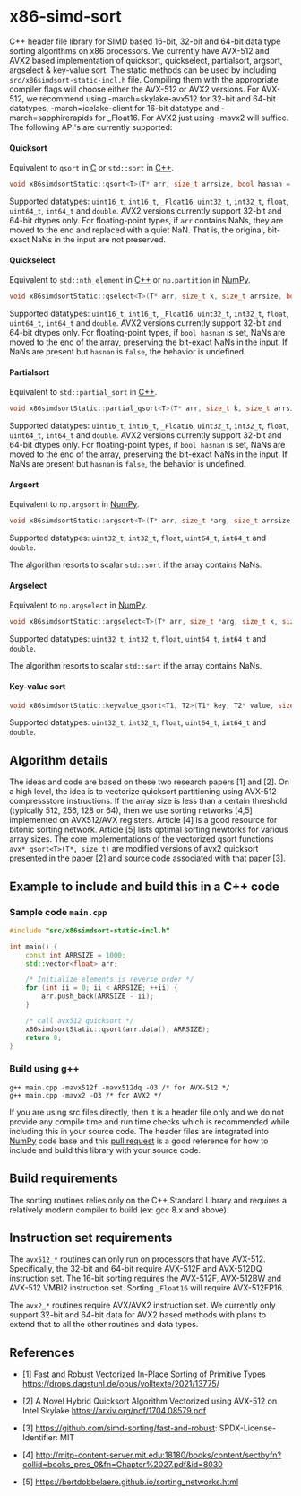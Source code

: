 # x86-simd-sort

C++ header file library for SIMD based 16-bit, 32-bit and 64-bit data type
sorting algorithms on x86 processors. We currently have AVX-512 and AVX2 based
implementation of quicksort, quickselect, partialsort, argsort, argselect &
key-value sort. The static methods can be used by including
`src/x86simdsort-static-incl.h` file. Compiling them with the appropriate
compiler flags will choose either the AVX-512 or AVX2 versions. For AVX-512, we
recommend using -march=skylake-avx512 for 32-bit and 64-bit datatypes,
-march=icelake-client for 16-bit datatype and -march=sapphirerapids for
_Float16. For AVX2 just using -mavx2 will suffice. The following API's are
currently supported:

#### Quicksort

Equivalent to `qsort` in
[C](https://www.tutorialspoint.com/c_standard_library/c_function_qsort.htm) or
`std::sort` in [C++](https://en.cppreference.com/w/cpp/algorithm/sort).

```cpp
void x86simdsortStatic::qsort<T>(T* arr, size_t arrsize, bool hasnan = false, bool descending = false);
```
Supported datatypes: `uint16_t`, `int16_t`, `_Float16`, `uint32_t`, `int32_t`,
`float`, `uint64_t`, `int64_t` and `double`. AVX2 versions currently support
32-bit and 64-bit dtypes only. For floating-point types, if `arr` contains
NaNs, they are moved to the end and replaced with a quiet NaN. That is, the
original, bit-exact NaNs in the input are not preserved.

#### Quickselect
Equivalent to `std::nth_element` in
[C++](https://en.cppreference.com/w/cpp/algorithm/nth_element) or
`np.partition` in
[NumPy](https://numpy.org/doc/stable/reference/generated/numpy.partition.html).


```cpp
void x86simdsortStatic::qselect<T>(T* arr, size_t k, size_t arrsize, bool hasnan = false, bool descending = false);
```
Supported datatypes: `uint16_t`, `int16_t`, `_Float16`, `uint32_t`, `int32_t`,
`float`, `uint64_t`, `int64_t` and `double`. AVX2 versions currently support
32-bit and 64-bit dtypes only. For floating-point types, if `bool hasnan` is
set, NaNs are moved to the end of the array, preserving the bit-exact NaNs in
the input. If NaNs are present but `hasnan` is `false`, the behavior is
undefined.

#### Partialsort
Equivalent to `std::partial_sort` in
[C++](https://en.cppreference.com/w/cpp/algorithm/partial_sort).


```cpp
void x86simdsortStatic::partial_qsort<T>(T* arr, size_t k, size_t arrsize, bool hasnan = false, bool descending = false)
```
Supported datatypes: `uint16_t`, `int16_t`, `_Float16`, `uint32_t`, `int32_t`,
`float`, `uint64_t`, `int64_t` and `double`. AVX2 versions currently support
32-bit and 64-bit dtypes only. For floating-point types, if `bool hasnan` is
set, NaNs are moved to the end of the array, preserving the bit-exact NaNs in
the input. If NaNs are present but `hasnan` is `false`, the behavior is
undefined.

#### Argsort
Equivalent to `np.argsort` in
[NumPy](https://numpy.org/doc/stable/reference/generated/numpy.argsort.html).

```cpp
void x86simdsortStatic::argsort<T>(T* arr, size_t *arg, size_t arrsize, bool hasnan = false, bool descending = false);
```
Supported datatypes: `uint32_t`, `int32_t`, `float`, `uint64_t`, `int64_t` and
`double`.

The algorithm resorts to scalar `std::sort` if the array contains NaNs.

#### Argselect
Equivalent to `np.argselect` in
[NumPy](https://numpy.org/doc/stable/reference/generated/numpy.argpartition.html).

```cpp
void x86simdsortStatic::argselect<T>(T* arr, size_t *arg, size_t k, size_t arrsize);
```
Supported datatypes: `uint32_t`, `int32_t`, `float`, `uint64_t`, `int64_t` and
`double`.

The algorithm resorts to scalar `std::sort` if the array contains NaNs.

#### Key-value sort
```cpp
void x86simdsortStatic::keyvalue_qsort<T1, T2>(T1* key, T2* value, size_t arrsize);
```
Supported datatypes: `uint32_t`, `int32_t`, `float`, `uint64_t`, `int64_t` and
`double`.

## Algorithm details

The ideas and code are based on these two research papers [1] and [2]. On a
high level, the idea is to vectorize quicksort partitioning using AVX-512
compressstore instructions. If the array size is less than a certain threshold
(typically 512, 256, 128 or 64), then we use sorting networks [4,5] implemented
on AVX512/AVX registers. Article [4] is a good resource for bitonic sorting
network. Article [5] lists optimal sorting newtorks for various array sizes.
The core implementations of the vectorized qsort functions `avx*_qsort<T>(T*,
size_t)` are modified versions of avx2 quicksort presented in the paper [2] and
source code associated with that paper [3].

## Example to include and build this in a C++ code

### Sample code `main.cpp`

```cpp
#include "src/x86simdsort-static-incl.h"

int main() {
    const int ARRSIZE = 1000;
    std::vector<float> arr;

    /* Initialize elements is reverse order */
    for (int ii = 0; ii < ARRSIZE; ++ii) {
        arr.push_back(ARRSIZE - ii);
    }

    /* call avx512 quicksort */
    x86simdsortStatic::qsort(arr.data(), ARRSIZE);
    return 0;
}

```

### Build using g++

```
g++ main.cpp -mavx512f -mavx512dq -O3 /* for AVX-512 */
g++ main.cpp -mavx2 -O3 /* for AVX2 */
```

If you are using src files directly, then it is a header file only and we do
not provide any compile time and run time checks which is recommended while
including this in your source code. The header files are integrated into
[NumPy](https://github.com/numpy/numpy) code base and this [pull
request](https://github.com/numpy/numpy/pull/22315) is a good reference for how
to include and build this library with your source code.

## Build requirements

The sorting routines relies only on the C++ Standard Library and requires a
relatively modern compiler to build (ex: gcc 8.x and above).

## Instruction set requirements

The `avx512_*` routines can only run on processors that have AVX-512.
Specifically, the 32-bit and 64-bit require AVX-512F and AVX-512DQ instruction
set. The 16-bit sorting requires the AVX-512F, AVX-512BW and AVX-512 VMBI2
instruction set. Sorting `_Float16` will require AVX-512FP16.

The `avx2_*` routines require AVX/AVX2 instruction set. We currently only
support 32-bit and 64-bit data for AVX2 based methods with plans to extend that
to all the other routines and data types.

## References

* [1] Fast and Robust Vectorized In-Place Sorting of Primitive Types
    https://drops.dagstuhl.de/opus/volltexte/2021/13775/

* [2] A Novel Hybrid Quicksort Algorithm Vectorized using AVX-512 on Intel
Skylake https://arxiv.org/pdf/1704.08579.pdf

* [3] https://github.com/simd-sorting/fast-and-robust: SPDX-License-Identifier: MIT

* [4] http://mitp-content-server.mit.edu:18180/books/content/sectbyfn?collid=books_pres_0&fn=Chapter%2027.pdf&id=8030

* [5] https://bertdobbelaere.github.io/sorting_networks.html
